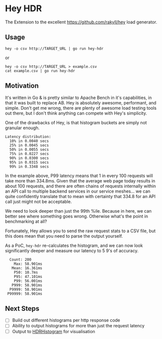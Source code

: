 # Hey HDR

The Extension to the excellent https://github.com/rakyll/hey load generator.

## Usage

```shell script
hey -o csv http://TARGET_URL | go run hey-hdr
```

or

```shell script
hey -o csv http://TARGET_URL > example.csv
cat example.csv | go run hey-hdr
```

## Motivation

It's written in Go & is pretty similar to Apache Bench in it's capabilities, in that it was built to replace AB.
Hey is absolutely awesome, performant, and simple. Don't get me wrong, there are plenty of awesome load testing tools 
out there, but I don't think anything can compete with Hey's simplicity.

One of the drawbacks of Hey, is that histogram buckets are simply not granular enough.

```text
Latency distribution:
  10% in 0.0040 secs
  25% in 0.0045 secs
  50% in 0.0055 secs
  75% in 0.0227 secs
  90% in 0.0300 secs
  95% in 0.0315 secs
  99% in 0.3348 secs
```

In the example above, P99 latency means that 1 in every 100 requests will take more than 334.8ms. Given that the average
web page today results in about 100 requests, and there are often chains of requests internally within an API call
to multiple backend services in our service meshes... we can quite confidently translate that to mean with certainty
that 334.8 for an API call just might not be acceptable.

We need to look deeper than just the 99th %ile. Because in here, we can better see where something goes wrong. Otherwise
 what's the point in benchmarking at all?

Fortunately, Hey allows you to send the raw request stats to a CSV file, but this does mean that you need to parse
the output yourself.

As a PoC, `hey-hdr` re-calculates the histogram, and we can now look significantly deeper and measure our
latency to 5 9's of accuracy.

```text
  Count: 200
    Max: 58.901ms
   Mean: 16.361ms
    P50: 10.7ms
    P95: 47.101ms
    P99: 56.001ms
   P999: 58.901ms
  P9999: 58.901ms
 P99999: 58.901ms
```

## Next Steps

- [ ] Build out different histograms per http response code
- [ ] Ability to output histograms for more than just the request latency
- [ ] Output to [HDRHistogram](https://raw.githubusercontent.com/HdrHistogram/HdrHistogram/master/GoogleChartsExample/example1.txt) for visualisation
